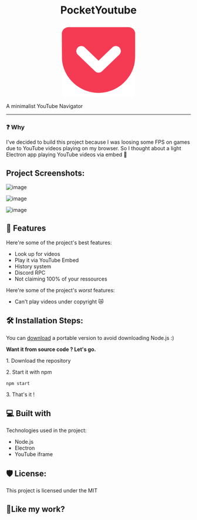 <h1 align="center" id="title">PocketYoutube</h1>

<p align="center"><img src="https://github.com/0adri3n/PocketYoutube/blob/main/assets/pocket.png" alt="project-image" width="200"></p>

<p id="description">A minimalist YouTube Navigator</p>

---

<h3>❓ Why </h3>

I've decided to build this project because I was loosing some FPS on games due to YouTube videos playing on my browser.
So I thought about a light Electron app playing YouTube videos via embed 🕺

<h2>Project Screenshots:</h2>

![image](https://github.com/0adri3n/PocketYoutube/assets/62818208/4c942ecb-ef0f-46aa-b3e7-ba09992061e7)

![image](https://github.com/0adri3n/PocketYoutube/assets/62818208/6522a787-b2c0-47cb-82f0-1318429a8962)

![image](https://github.com/0adri3n/PocketYoutube/assets/62818208/d4234941-0139-4d56-b3c9-8c73bf95221b)


<h2>🧐 Features</h2>

Here're some of the project's best features:

*   Look up for videos
*   Play it via YouTube Embed
*   History system
*   Discord RPC
*   Not claiming 100% of your ressources

Here're some of the project's <i>worst</i> features:

*   Can't play videos under copyright 😿

<h2>🛠️ Installation Steps:</h2>

<p>You can <a href="https://github.com/0adri3n/PocketYoutube/releases">download</a> a portable version to avoid downloading Node.js :)</p

<p><b>Want it from source code ? Let's go.</b></p>

<p>1. Download the repository</p>

<p>2. Start it with npm</p>

```
npm start
```

<p>3. That's it !</p>
  
  
<h2>💻 Built with</h2>

Technologies used in the project:

*   Node.js
*   Electron
*   YouTube iframe

<h2>🛡️ License:</h2>

This project is licensed under the MIT

<h2>💖Like my work?</h2>
